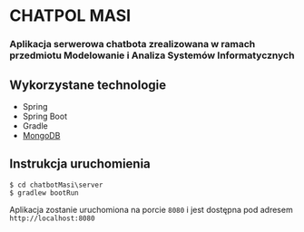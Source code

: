 # CHATPOL MASI #
### Aplikacja serwerowa chatbota zrealizowana w ramach przedmiotu Modelowanie i Analiza Systemów Informatycznych ###

## Wykorzystane technologie ##
* Spring
* Spring Boot
* Gradle
* [MongoDB](https://docs.mongodb.com/manual/administration/install-enterprise/)

## Instrukcja uruchomienia ##
```
$ cd chatbotMasi\server
$ gradlew bootRun
```
Aplikacja zostanie uruchomiona na porcie `8080` i jest dostępna pod adresem `http://localhost:8080`
